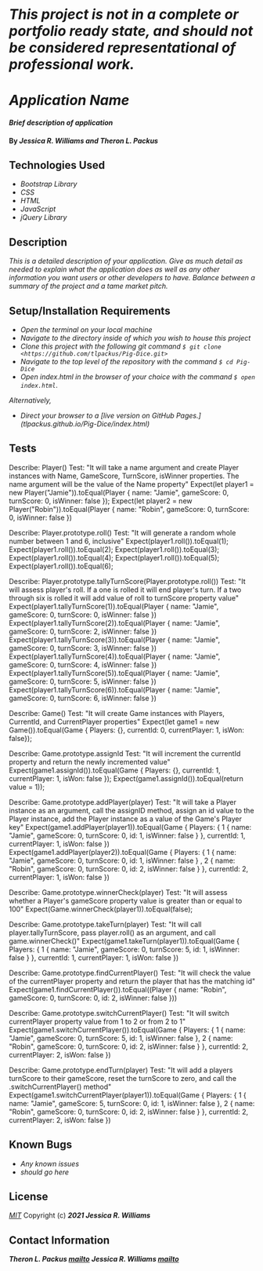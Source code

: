 # _This project is not in a complete or portfolio ready state, and should not be considered representational of professional work._

# _Application Name_

#### _Brief description of application_

#### By _**Jessica R. Williams and Theron L. Packus**_

## Technologies Used

* _Bootstrap Library_
* _CSS_
* _HTML_
* _JavaScript_
* _jQuery Library_

## Description

_This is a detailed description of your application. Give as much detail as needed to explain what the application does as well as any other information you want users or other developers to have. Balance between a summary of the project and a tame market pitch._

## Setup/Installation Requirements
>
* _Open the terminal on your local machine_
* _Navigate to the directory inside of which you wish to house this project_
* _Clone this project with the following git command `$ git clone <https://github.com/tlpackus/Pig-Dice.git>`_
* _Navigate to the top level of the repository with the command `$ cd Pig-Dice`_
* _Open index.html in the browser of your choice with the command `$ open index.html`_.

_Alternatively,_

* _Direct your browser to a [live version on GitHub Pages.] (tlpackus.github.io/Pig-Dice/index.html)_


## Tests

Describe: Player()
Test: "It will take a name argument and create Player instances with Name, GameScore, TurnScore, isWinner properties. The name argument will be the value of the Name property"
Expect(let player1 = new Player("Jamie")).toEqual(Player { name: "Jamie", gameScore: 0, turnScore: 0, isWinner: false });
Expect(let player2 = new Player("Robin")).toEqual(Player { name: "Robin", gameScore: 0, turnScore: 0, isWinner: false })

Describe: Player.prototype.roll()
Test: "It will generate a random whole number between 1 and 6, inclusive"
Expect(player1.roll()).toEqual(1);
Expect(player1.roll()).toEqual(2);
Expect(player1.roll()).toEqual(3);
Expect(player1.roll()).toEqual(4);
Expect(player1.roll()).toEqual(5);
Expect(player1.roll()).toEqual(6);

Describe: Player.prototype.tallyTurnScore(Player.prototype.roll())
Test: "It will assess player's roll. If a one is rolled it will end player's turn. If a two through six is rolled it will add value of roll to turnScore property value"
Expect(player1.tallyTurnScore(1)).toEqual(Player { name: "Jamie", gameScore: 0, turnScore: 0, isWinner: false })
Expect(player1.tallyTurnScore(2)).toEqual(Player { name: "Jamie", gameScore: 0, turnScore: 2, isWinner: false })
Expect(player1.tallyTurnScore(3)).toEqual(Player { name: "Jamie", gameScore: 0, turnScore: 3, isWinner: false })
Expect(player1.tallyTurnScore(4)).toEqual(Player { name: "Jamie", gameScore: 0, turnScore: 4, isWinner: false })
Expect(player1.tallyTurnScore(5)).toEqual(Player { name: "Jamie", gameScore: 0, turnScore: 5, isWinner: false })
Expect(player1.tallyTurnScore(6)).toEqual(Player { name: "Jamie", gameScore: 0, turnScore: 6, isWinner: false })

Describe: Game()
Test: "It will create Game instances with Players, CurrentId, and CurrentPlayer properties"
Expect(let game1 = new Game()).toEqual(Game { Players: {}, currentId: 0, currentPlayer: 1, isWon: false});

Describe: Game.prototype.assignId
Test: "It will increment the currentId property and return the newly incremented value"
Expect(game1.assignId()).toEqual(Game { Players: {}, currentId: 1, currentPlayer: 1, isWon: false });
Expect(game1.assignId()).toEqual(return value = 1));

Describe: Game.prototype.addPlayer(player)
Test: "It will take a Player instance as an argument, call the assignID method, assign an id value to the Player instance, add the Player instance as a value of the Game's Player key"
Expect(game1.addPlayer(player1)).toEqual(Game { Players: { 1 { name: "Jamie", gameScore: 0, turnScore: 0, id: 1, isWinner: false } }, currentId: 1, currentPlayer: 1, isWon: false })
Expect(game1.addPlayer(player2)).toEqual(Game { Players: { 1 { name: "Jamie", gameScore: 0, turnScore: 0, id: 1, isWinner: false } , 2 { name: "Robin", gameScore: 0, turnScore: 0, id: 2, isWinner: false } }, currentId: 2, currentPlayer: 1, isWon: false })

Describe: Game.prototype.winnerCheck(player)
Test: "It will assess whether a Player's gameScore property value is greater than or equal to 100"
Expect(Game.winnerCheck(player1)).toEqual(false);

Describe: Game.prototype.takeTurn(player)
Test: "It will call player.tallyTurnScore, pass player.roll() as an argument, and call game.winnerCheck()"
Expect(game1.takeTurn(player1)).toEqual(Game { Players: { 1 { name: "Jamie", gameScore: 0, turnScore: 5, id: 1, isWinner: false } }, currentId: 1, currentPlayer: 1, isWon: false })

Describe: Game.prototype.findCurrentPlayer()
Test: "It will check the value of the currentPlayer property and return the player that has the matching id"
Expect(game1.findCurrentPlayer()).toEqual((Player { name: "Robin", gameScore: 0, turnScore: 0, id: 2, isWinner: false }))

Describe: Game.prototype.switchCurrentPlayer()
Test: "It will switch currentPlayer property value from 1 to 2 or from 2 to 1"
Expect(game1.switchCurrentPlayer()).toEqual(Game { Players: { 1 { name: "Jamie", gameScore: 0, turnScore: 5, id: 1, isWinner: false }, 2 { name: "Robin", gameScore: 0, turnScore: 0, id: 2, isWinner: false } }, currentId: 2, currentPlayer: 2, isWon: false })

Describe: Game.prototype.endTurn(player)
Test: "It will add a players turnScore to their gameScore, reset the turnScore to zero, and call the .switchCurrentPlayer() method"
Expect(game1.switchCurrentPlayer(player1)).toEqual(Game { Players: { 1 { name: "Jamie", gameScore: 5, turnScore: 0, id: 1, isWinner: false }, 2 { name: "Robin", gameScore: 0, turnScore: 0, id: 2, isWinner: false } }, currentId: 2, currentPlayer: 2, isWon: false })

## Known Bugs

* _Any known issues_
* _should go here_

## License
*[MIT](https://choosealicense.com/licenses/mit/)*
Copyright (c) **_2021 Jessica R. Williams_**
## Contact Information
**_Theron L. Packus [mailto](mailto:tlpackus@gmail.com)_**
**_Jessica R. Williams [mailto](mailto:jessicarubinwilliams@gmail.com)_**
